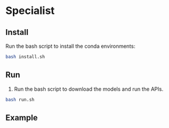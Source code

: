 # Specialist

## Install

Run the bash script to install the conda environments:

```sh
bash install.sh
```

## Run

1. Run the bash script to download the models and run the APIs.

```sh
bash run.sh
```

## Example
